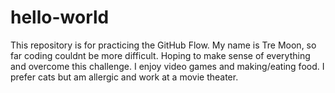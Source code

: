 # hello-world
This repository is for practicing the GitHub Flow.
My name is Tre Moon, so far coding couldnt be more difficult. Hoping to make sense of everything and overcome this challenge. I enjoy video games and making/eating food. I prefer cats but am allergic and work at a movie theater.
